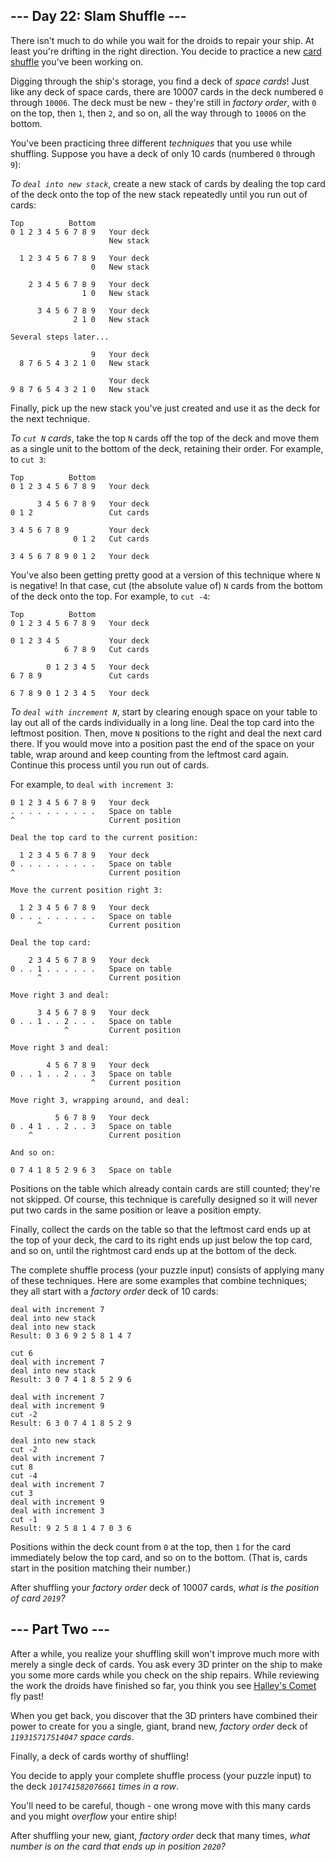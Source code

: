 --- Day 22: Slam Shuffle ---
----------------------------

There isn't much to do while you wait for the droids to repair your
ship. At least you're drifting in the right direction. You decide to
practice a new [card shuffle](https://en.wikipedia.org/wiki/Shuffling)
you've been working on.

Digging through the ship's storage, you find a deck of *space cards*!
Just like <span
title="What do you mean, you've never heard of space cards? They're all the rage in Zozo.">any
deck of space cards</span>, there are 10007 cards in the deck numbered
`0` through `10006`. The deck must be new - they're still in *factory
order*, with `0` on the top, then `1`, then `2`, and so on, all the way
through to `10006` on the bottom.

You've been practicing three different *techniques* that you use while
shuffling. Suppose you have a deck of only 10 cards (numbered `0`
through `9`):

*To `deal into new stack`*, create a new stack of cards by dealing the
top card of the deck onto the top of the new stack repeatedly until you
run out of cards:

    Top          Bottom
    0 1 2 3 4 5 6 7 8 9   Your deck
                          New stack

      1 2 3 4 5 6 7 8 9   Your deck
                      0   New stack

        2 3 4 5 6 7 8 9   Your deck
                    1 0   New stack

          3 4 5 6 7 8 9   Your deck
                  2 1 0   New stack

    Several steps later...

                      9   Your deck
      8 7 6 5 4 3 2 1 0   New stack

                          Your deck
    9 8 7 6 5 4 3 2 1 0   New stack

Finally, pick up the new stack you've just created and use it as the
deck for the next technique.

*To `cut N` cards*, take the top `N` cards off the top of the deck and
move them as a single unit to the bottom of the deck, retaining their
order. For example, to `cut 3`:

    Top          Bottom
    0 1 2 3 4 5 6 7 8 9   Your deck

          3 4 5 6 7 8 9   Your deck
    0 1 2                 Cut cards

    3 4 5 6 7 8 9         Your deck
                  0 1 2   Cut cards

    3 4 5 6 7 8 9 0 1 2   Your deck

You've also been getting pretty good at a version of this technique
where `N` is negative! In that case, cut (the absolute value of) `N`
cards from the bottom of the deck onto the top. For example, to
`cut -4`:

    Top          Bottom
    0 1 2 3 4 5 6 7 8 9   Your deck

    0 1 2 3 4 5           Your deck
                6 7 8 9   Cut cards

            0 1 2 3 4 5   Your deck
    6 7 8 9               Cut cards

    6 7 8 9 0 1 2 3 4 5   Your deck

*To `deal with increment N`*, start by clearing enough space on your
table to lay out all of the cards individually in a long line. Deal the
top card into the leftmost position. Then, move `N` positions to the
right and deal the next card there. If you would move into a position
past the end of the space on your table, wrap around and keep counting
from the leftmost card again. Continue this process until you run out of
cards.

For example, to `deal with increment 3`:

    0 1 2 3 4 5 6 7 8 9   Your deck
    . . . . . . . . . .   Space on table
    ^                     Current position

    Deal the top card to the current position:

      1 2 3 4 5 6 7 8 9   Your deck
    0 . . . . . . . . .   Space on table
    ^                     Current position

    Move the current position right 3:

      1 2 3 4 5 6 7 8 9   Your deck
    0 . . . . . . . . .   Space on table
          ^               Current position

    Deal the top card:

        2 3 4 5 6 7 8 9   Your deck
    0 . . 1 . . . . . .   Space on table
          ^               Current position

    Move right 3 and deal:

          3 4 5 6 7 8 9   Your deck
    0 . . 1 . . 2 . . .   Space on table
                ^         Current position

    Move right 3 and deal:

            4 5 6 7 8 9   Your deck
    0 . . 1 . . 2 . . 3   Space on table
                      ^   Current position

    Move right 3, wrapping around, and deal:

              5 6 7 8 9   Your deck
    0 . 4 1 . . 2 . . 3   Space on table
        ^                 Current position

    And so on:

    0 7 4 1 8 5 2 9 6 3   Space on table

Positions on the table which already contain cards are still counted;
they're not skipped. Of course, this technique is carefully designed so
it will never put two cards in the same position or leave a position
empty.

Finally, collect the cards on the table so that the leftmost card ends
up at the top of your deck, the card to its right ends up just below the
top card, and so on, until the rightmost card ends up at the bottom of
the deck.

The complete shuffle process (your puzzle input) consists of applying
many of these techniques. Here are some examples that combine
techniques; they all start with a *factory order* deck of 10 cards:

    deal with increment 7
    deal into new stack
    deal into new stack
    Result: 0 3 6 9 2 5 8 1 4 7

    cut 6
    deal with increment 7
    deal into new stack
    Result: 3 0 7 4 1 8 5 2 9 6

    deal with increment 7
    deal with increment 9
    cut -2
    Result: 6 3 0 7 4 1 8 5 2 9

    deal into new stack
    cut -2
    deal with increment 7
    cut 8
    cut -4
    deal with increment 7
    cut 3
    deal with increment 9
    deal with increment 3
    cut -1
    Result: 9 2 5 8 1 4 7 0 3 6

Positions within the deck count from `0` at the top, then `1` for the
card immediately below the top card, and so on to the bottom. (That is,
cards start in the position matching their number.)

After shuffling your *factory order* deck of 10007 cards, *what is the
position of card `2019`?*

--- Part Two ---
----------------

After a while, you realize your shuffling skill won't improve much more
with merely a single deck of cards. You ask every 3D printer on the ship
to make you some more cards while you check on the ship repairs. While
reviewing the work the droids have finished so far, you think you see
[Halley's Comet](https://en.wikipedia.org/wiki/Halley%27s_Comet) fly
past!

When you get back, you discover that the 3D printers have combined their
power to create for you a single, giant, brand new, *factory order* deck
of *`119315717514047` space cards*.

Finally, a deck of cards worthy of shuffling!

You decide to apply your complete shuffle process (your puzzle input) to
the deck *`101741582076661` times in a row*.

You'll need to be careful, though - one wrong move with this many cards
and you might *overflow* your entire ship!

After shuffling your new, giant, *factory order* deck that many times,
*what number is on the card that ends up in position `2020`?*

